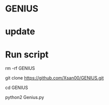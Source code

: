 # GENIUS

# update

# Run script

rm -rf GENIUS

git clone https://github.com/Xsan00/GENIUS.git

cd GENIUS

python2 Genius.py
